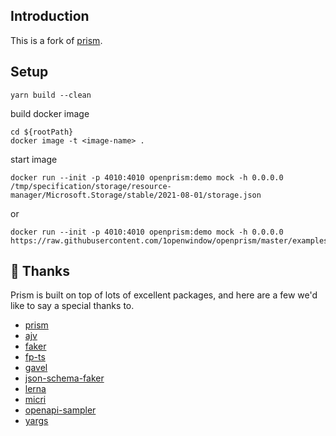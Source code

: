 ## Introduction

This is a fork of [prism](https://github.com/stoplightio/prism).

## Setup

```
yarn build --clean
```

build docker image

```
cd ${rootPath}
docker image -t <image-name> .
```

start image

```
docker run --init -p 4010:4010 openprism:demo mock -h 0.0.0.0 /tmp/specification/storage/resource-manager/Microsoft.Storage/stable/2021-08-01/storage.json
```

or

```
docker run --init -p 4010:4010 openprism:demo mock -h 0.0.0.0 https://raw.githubusercontent.com/1openwindow/openprism/master/examples/petstore.oas2.yaml
```

## 🎉 Thanks

Prism is built on top of lots of excellent packages, and here are a few we'd like to say a special thanks to.

- [prism](https://github.com/stoplightio/prism)
- [ajv](https://www.npmjs.com/package/ajv)
- [faker](https://www.npmjs.com/package/faker)
- [fp-ts](https://www.npmjs.com/package/fp-ts)
- [gavel](https://www.npmjs.com/package/gavel)
- [json-schema-faker](https://www.npmjs.com/package/json-schema-faker)
- [lerna](https://www.npmjs.com/package/lerna)
- [micri](https://www.npmjs.com/package/micri)
- [openapi-sampler](https://www.npmjs.com/package/openapi-sampler)
- [yargs](https://www.npmjs.com/package/yargs)
